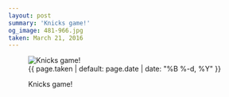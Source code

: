 ```yaml
---
layout: post
summary: 'Knicks game!'
og_image: 481-966.jpg
taken: March 21, 2016
---
```


<figure class="post" data-src="{{ site.assets_url }}/{{ page.og_image }}">
<img alt="Knicks game!" sizes="(min-width: 700px) 50vw, calc(100vw - 2rem)" src="{{ site.assets_url }}/481-483.jpg" srcset="{{ site.assets_url }}/481-966.jpg 966w, {{ site.assets_url }}/481-724.jpg 724w, {{ site.assets_url }}/481-483.jpg 483w, {{ site.assets_url }}/481-242.jpg 242w"/>
<figcaption>
<time>{{ page.taken | default: page.date | date: "%B %-d, %Y" }}</time>
<p>Knicks game!</p>
</figcaption>
</figure>
